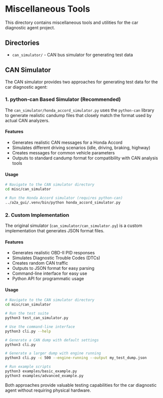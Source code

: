 # Miscellaneous Tools

This directory contains miscellaneous tools and utilities for the car diagnostic agent project.

## Directories

- `can_simulator/` - CAN bus simulator for generating test data

## CAN Simulator

The CAN simulator provides two approaches for generating test data for the car diagnostic agent:

### 1. python-can Based Simulator (Recommended)

The `can_simulator/honda_accord_simulator.py` uses the `python-can` library to generate realistic candump files that closely match the format used by actual CAN analyzers.

#### Features

- Generates realistic CAN messages for a Honda Accord
- Simulates different driving scenarios (idle, driving, braking, highway)
- Creates messages for common vehicle parameters
- Outputs to standard candump format for compatibility with CAN analysis tools

#### Usage

```bash
# Navigate to the CAN simulator directory
cd misc/can_simulator

# Run the Honda Accord simulator (requires python-can)
../a2a_gui/.venv/bin/python honda_accord_simulator.py
```

### 2. Custom Implementation

The original simulator (`can_simulator/can_simulator.py`) is a custom implementation that generates JSON format files.

#### Features

- Generates realistic OBD-II PID responses
- Simulates Diagnostic Trouble Codes (DTCs)
- Creates random CAN traffic
- Outputs to JSON format for easy parsing
- Command-line interface for easy use
- Python API for programmatic usage

#### Usage

```bash
# Navigate to the CAN simulator directory
cd misc/can_simulator

# Run the test suite
python3 test_can_simulator.py

# Use the command-line interface
python3 cli.py --help

# Generate a CAN dump with default settings
python3 cli.py

# Generate a larger dump with engine running
python3 cli.py -c 500 --engine-running --output my_test_dump.json

# Run example scripts
python3 examples/basic_example.py
python3 examples/advanced_example.py
```

Both approaches provide valuable testing capabilities for the car diagnostic agent without requiring physical hardware.